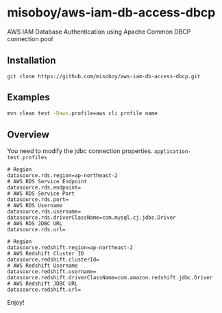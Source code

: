# misoboy/aws-iam-db-access-dbcp

AWS IAM Database Authentication using Apache Common DBCP connection pool

## Installation

```
git clone https://github.com/misoboy/aws-iam-db-access-dbcp.git
```

## Examples

```cmd
mvn clean test -Daws.profile=aws cli profile name
```

## Overview

You need to modify the jdbc connection properties. `application-test.profiles`

```properties
# Region
datasource.rds.region=ap-northeast-2
# AWS RDS Service Endpoint
datasource.rds.endpoint=
# AWS RDS Service Port
datasource.rds.port=
# AWS RDS Username
datasource.rds.username=
datasource.rds.driverClassName=com.mysql.cj.jdbc.Driver
# AWS RDS JDBC URL
datasource.rds.url=

# Region
datasource.redshift.region=ap-northeast-2
# AWS Redshift Cluster ID
datasource.redshift.clusterId=
# AWS Redshift Username
datasource.redshift.username=
datasource.redshift.driverClassName=com.amazon.redshift.jdbc.Driver
# AWS Redshift JDBC URL
datasource.redshift.url=
```

Enjoy!

